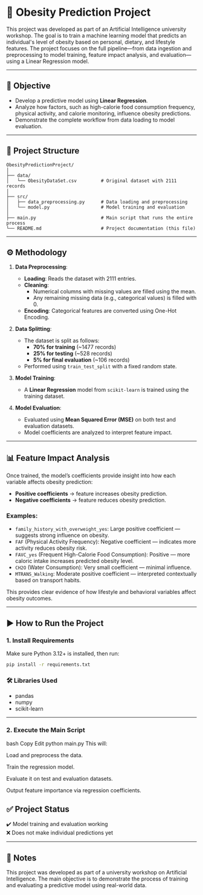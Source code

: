 # 🧠 Obesity Prediction Project

This project was developed as part of an Artificial Intelligence university workshop. The goal is to train a machine learning model that predicts an individual's level of obesity based on personal, dietary, and lifestyle features. The project focuses on the full pipeline—from data ingestion and preprocessing to model training, feature impact analysis, and evaluation—using a Linear Regression model.

---

## 🎯 Objective

- Develop a predictive model using **Linear Regression**.
- Analyze how factors, such as high-calorie food consumption frequency, physical activity, and calorie monitoring, influence obesity predictions.
- Demonstrate the complete workflow from data loading to model evaluation.

---


## 📁 Project Structure

```
ObesityPredictionProject/
│
├── data/
│   └── ObesityDataSet.csv         # Original dataset with 2111 records
│
├── src/
│   ├── data_preprocessing.py      # Data loading and preprocessing
│   └── model.py                   # Model training and evaluation
│
├── main.py                        # Main script that runs the entire process
└── README.md                      # Project documentation (this file)
```
---

## ⚙️ Methodology

1. **Data Preprocessing**:
   - **Loading**: Reads the dataset with 2111 entries.
   - **Cleaning**:
     - Numerical columns with missing values are filled using the mean.
     - Any remaining missing data (e.g., categorical values) is filled with 0.
   - **Encoding**: Categorical features are converted using One-Hot Encoding.

2. **Data Splitting**:
   - The dataset is split as follows:
     - **70% for training** (~1477 records)
     - **25% for testing** (~528 records)
     - **5% for final evaluation** (~106 records)
   - Performed using `train_test_split` with a fixed random state.

3. **Model Training**:
   - A **Linear Regression** model from `scikit-learn` is trained using the training dataset.

4. **Model Evaluation**:
   - Evaluated using **Mean Squared Error (MSE)** on both test and evaluation datasets.
   - Model coefficients are analyzed to interpret feature impact.

---

## 📊 Feature Impact Analysis

Once trained, the model’s coefficients provide insight into how each variable affects obesity prediction:

- **Positive coefficients** → feature increases obesity prediction.
- **Negative coefficients** → feature reduces obesity prediction.

### Examples:
- `family_history_with_overweight_yes`: Large positive coefficient — suggests strong influence on obesity.
- `FAF` (Physical Activity Frequency): Negative coefficient — indicates more activity reduces obesity risk.
- `FAVC_yes` (Frequent High-Calorie Food Consumption): Positive — more caloric intake increases predicted obesity level.
- `CH2O` (Water Consumption): Very small coefficient — minimal influence.
- `MTRANS_Walking`: Moderate positive coefficient — interpreted contextually based on transport habits.

This provides clear evidence of how lifestyle and behavioral variables affect obesity outcomes.

---

## ▶️ How to Run the Project

### 1. Install Requirements

   Make sure Python 3.12+ is installed, then run:

   ```bash
   pip install -r requirements.txt
```

### 🛠️ Libraries Used

- pandas  
- numpy  
- scikit-learn  

---

### 2. Execute the Main Script

bash
Copy
Edit
python main.py
This will:

Load and preprocess the data.

Train the regression model.

Evaluate it on test and evaluation datasets.

Output feature importance via regression coefficients.

## ✅ Project Status

✔️ Model training and evaluation working  
❌ Does not make individual predictions yet  

---

## 📌 Notes

This project was developed as part of a university workshop on Artificial Intelligence. The main objective is to demonstrate the process of training and evaluating a predictive model using real-world data.
